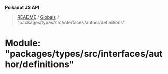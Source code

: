 **Polkadot JS API**

> [README](../README.md) / [Globals](../globals.md) / "packages/types/src/interfaces/author/definitions"

# Module: "packages/types/src/interfaces/author/definitions"

